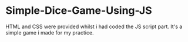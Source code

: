 # Simple-Dice-Game-Using-JS
HTML and CSS were provided whilst i had coded the JS script part. It's a simple game i made for my practice.
